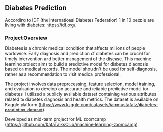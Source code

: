 ## Diabetes Prediction

According to IDF (the International Diabetes Federation) 1 in 10 people are living with diabetes: https://idf.org/. 

### Project Overview
Diabetes is a chronic medical condition that affects millions of people worldwide. Early diagnosis and prediction of diabetes can be crucial for timely intervention and better management of the disease. This machine learning project aims to build a predictive model for diabetes diagnosis based on medical records. The model shouldn't be used for self-diagnosis, rather as a recommendation to visit medical professional.

The project involves data preprocessing, feature selection, model training, and evaluation to develop an accurate and reliable predictive model for diabetes. I utilized a publicly available dataset containing various attributes related to diabetes diagnosis and health metrics. The dataset is available on Kaggle platform (https://www.kaggle.com/datasets/iammustafatz/diabetes-prediction-dataset).




Developed as mid-term project for ML zoomcamp (https://github.com/DataTalksClub/machine-learning-zoomcamp) 
